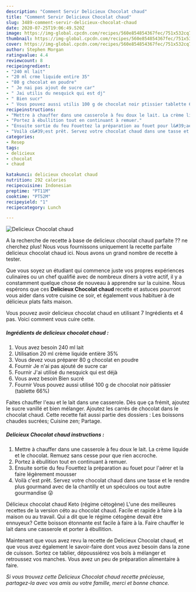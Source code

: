 ```yaml
---
description: "Comment Servir Delicieux Chocolat chaud"
title: "Comment Servir Delicieux Chocolat chaud"
slug: 3489-comment-servir-delicieux-chocolat-chaud
date: 2020-07-25T19:06:49.520Z
image: https://img-global.cpcdn.com/recipes/560e854854367fec/751x532cq70/delicieux-chocolat-chaud-photo-principale-de-la-recette.jpg
thumbnail: https://img-global.cpcdn.com/recipes/560e854854367fec/751x532cq70/delicieux-chocolat-chaud-photo-principale-de-la-recette.jpg
cover: https://img-global.cpcdn.com/recipes/560e854854367fec/751x532cq70/delicieux-chocolat-chaud-photo-principale-de-la-recette.jpg
author: Stephen Morgan
ratingvalue: 4.4
reviewcount: 8
recipeingredient:
- "240 ml lait"
- "20 ml crme liquide entire 35"
- "80 g chocolat en poudre"
- " Je nai pas ajout de sucre car"
- " Jai utilis du nesquick qui est dj"
- " Bien sucr"
- " Vous pouvez aussi utilis 100 g de chocolat noir ptissier tablette 66"
recipeinstructions:
- "Mettre à chauffer dans une casserole à feu doux le lait. La crème liquide et le chocolat. Remuez sans cesse pour que rien accroche."
- "Portez à ébullition tout en continuant à remuer."
- "Ensuite sortie du feu Fouettez la préparation au fouet pour l&#39;aérer et la faire légèrement mousser"
- "Voilà c&#39;est prêt. Servez votre chocolat chaud dans une tasse et le rendre plus gourmand avec de la chantilly et un spéculoos ou tout autre gourmandise 😜"
categories:
- Resep
tags:
- delicieux
- chocolat
- chaud

katakunci: delicieux chocolat chaud 
nutrition: 292 calories
recipecuisine: Indonesian
preptime: "PT11M"
cooktime: "PT52M"
recipeyield: "1"
recipecategory: Lunch

---
```



![Delicieux Chocolat chaud](https://img-global.cpcdn.com/recipes/560e854854367fec/751x532cq70/delicieux-chocolat-chaud-photo-principale-de-la-recette.jpg)

A la recherche de recette à base de delicieux chocolat chaud parfaite ?? ne cherchez plus! Nous vous fournissons uniquement la recette parfaite delicieux chocolat chaud ici. Nous avons un grand nombre de recette à tester.

Que vous soyez un étudiant qui commence juste vos propres expériences culinaires ou un chef qualifié avec de nombreux dîners à votre actif, il y a constamment quelque chose de nouveau à apprendre sur la cuisine. Nous espérons que ces <strong> Delicieux Chocolat chaud </strong> recette et astuces pourront vous aider dans votre cuisine ce soir, et également vous habituer à de délicieux plats faits maison.

<!--inarticleads1-->

Vous pouvez avoir delicieux chocolat chaud en utilisant 7 Ingrédients et 4 pas. Voici comment vous cuire cette.

##### Ingrédients de delicieux chocolat chaud :

1. Vous avez besoin 240 ml lait
1. Utilisation 20 ml crème liquide entière 35%
1. Vous devez vous préparer 80 g chocolat en poudre
1. Fournir  Je n&#39;ai pas ajouté de sucre car
1. Fournir  J&#39;ai utilisé du nesquick qui est déjà
1. Vous avez besoin  Bien sucré
1. Fournir  Vous pouvez aussi utilisé 100 g de chocolat noir pâtissier (tablette 66%)


Faites chauffer l&#39;eau et le lait dans une casserole. Dès que ça frémit, ajoutez le sucre vanillé et bien mélanger. Ajoutez les carrés de chocolat dans le chocolat chaud. Cette recette fait aussi partie des dossiers : Les boissons chaudes sucrées; Cuisine zen; Partage. 

<!--inarticleads2-->

##### Delicieux Chocolat chaud instructions :

1. Mettre à chauffer dans une casserole à feu doux le lait. La crème liquide et le chocolat. Remuez sans cesse pour que rien accroche.
1. Portez à ébullition tout en continuant à remuer.
1. Ensuite sortie du feu Fouettez la préparation au fouet pour l&#39;aérer et la faire légèrement mousser
1. Voilà c&#39;est prêt. Servez votre chocolat chaud dans une tasse et le rendre plus gourmand avec de la chantilly et un spéculoos ou tout autre gourmandise 😜


Délicieux chocolat chaud Keto (régime cétogène) L&#39;une des meilleures recettes de la version céto au chocolat chaud. Facile et rapide à faire à la maison ou au travail. Qui a dit que le régime cétogène devait être ennuyeux? Cette boisson étonnante est facile à faire à la. Faire chauffer le lait dans une casserole et porter à ébullition. 

<!--inarticleads1-->

<p>
Maintenant que vous avez revu la recette de Delicieux Chocolat chaud, et que vous avez également le savoir-faire dont vous avez besoin dans la zone de cuisson. Sortez ce tablier, dépoussiérez vos bols à mélanger et retroussez vos manches. Vous avez un peu de préparation alimentaire à faire.
</p>

<p>
<i>Si vous trouvez cette Delicieux Chocolat chaud recette précieuse, partagez-la avec vos amis ou votre famille, merci et bonne chance.</i>
</p>
